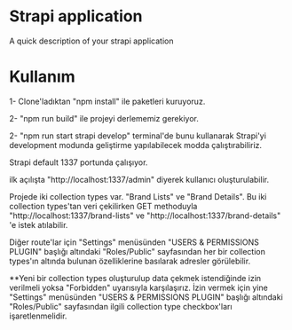 # Strapi application

A quick description of your strapi application

# Kullanım 
1- Clone'ladıktan "npm install" ile paketleri kuruyoruz.

2- "npm run build" ile projeyi derlememiz gerekiyor.

2- "npm run start strapi develop" terminal'de bunu kullanarak Strapi'yi development modunda geliştirme yapılabilecek modda çalıştırabiliriz.

Strapi default 1337 portunda çalışıyor.

ilk açılışta "http://localhost:1337/admin" diyerek kullanıcı oluşturulabilir.

Projede iki collection types var. "Brand Lists" ve "Brand Details". Bu iki collection types'tan veri çekilirken GET methoduyla "http://localhost:1337/brand-lists" ve "http://localhost:1337/brand-details" 'e istek atılabilir.

Diğer route'lar için "Settings" menüsünden "USERS & PERMISSIONS PLUGIN" başlığı altındaki "Roles/Public" sayfasından her bir collection types'ın altında bulunan özelliklerine basılarak adresler görülebilir.

**Yeni bir collection types oluşturulup data çekmek istendiğinde izin verilmeli yoksa "Forbidden" uyarısıyla karşılaşırız. İzin vermek için yine "Settings" menüsünden "USERS & PERMISSIONS PLUGIN" başlığı altındaki "Roles/Public" sayfasından ilgili collection type checkbox'ları işaretlenmelidir.
